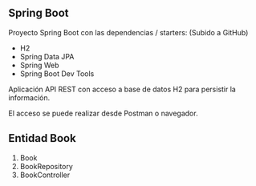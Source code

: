 ## Spring Boot

Proyecto Spring Boot con las dependencias / starters:
(Subido a GitHub)
* H2
* Spring Data JPA
* Spring Web
* Spring Boot Dev Tools

Aplicación API REST con acceso a base de datos H2 para persistir la información.

El acceso se puede realizar desde Postman o navegador.

## Entidad Book
1. Book
2. BookRepository
3. BookController